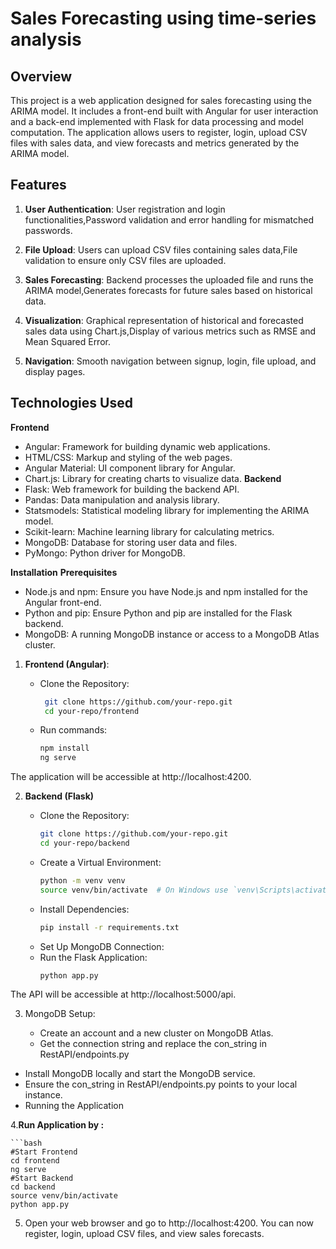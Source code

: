 # Sales Forecasting using time-series analysis

## Overview
This project is a web application designed for sales forecasting using the ARIMA model. 
It includes a front-end built with Angular for user interaction and a back-end implemented with Flask for data processing and model computation.
The application allows users to register, login, upload CSV files with sales data, and view forecasts and metrics generated by the ARIMA model.

## Features

1. **User Authentication**: User registration and login functionalities,Password validation and error handling for mismatched passwords.

2. **File Upload**: Users can upload CSV files containing sales data,File validation to ensure only CSV files are uploaded.

3. **Sales Forecasting**: Backend processes the uploaded file and runs the ARIMA model,Generates forecasts for future sales based on historical data.

4. **Visualization**: Graphical representation of historical and forecasted sales data using Chart.js,Display of various metrics such as RMSE and Mean Squared Error.

5. **Navigation**: Smooth navigation between signup, login, file upload, and display pages.


## Technologies Used
**Frontend**
 - Angular: Framework for building dynamic web applications.
 - HTML/CSS: Markup and styling of the web pages.
 - Angular Material: UI component library for Angular.
 - Chart.js: Library for creating charts to visualize data.
**Backend**
- Flask: Web framework for building the backend API.
- Pandas: Data manipulation and analysis library.
- Statsmodels: Statistical modeling library for implementing the ARIMA model.
- Scikit-learn: Machine learning library for calculating metrics.
- MongoDB: Database for storing user data and files.
- PyMongo: Python driver for MongoDB.

**Installation** 
  **Prerequisites**
- Node.js and npm: Ensure you have Node.js and npm installed for the Angular front-end.
- Python and pip: Ensure Python and pip are installed for the Flask backend.
- MongoDB: A running MongoDB instance or access to a MongoDB Atlas cluster.

1. **Frontend (Angular)**:

   - Clone the Repository:
     ```bash
      git clone https://github.com/your-repo.git
      cd your-repo/frontend

   - Run commands:
       ```bash
       npm install
       ng serve

The application will be accessible at http://localhost:4200.

2. **Backend (Flask)**

    - Clone the Repository:
      ```bash
      git clone https://github.com/your-repo.git
      cd your-repo/backend

   - Create a Virtual Environment:
      ```bash
      python -m venv venv
      source venv/bin/activate  # On Windows use `venv\Scripts\activate`

   - Install Dependencies:
     ```bash
     pip install -r requirements.txt

   - Set Up MongoDB Connection:
   - Run the Flask Application:
     ```bash
     python app.py

The API will be accessible at http://localhost:5000/api.

3. MongoDB Setup:
   
   - Create an account and a new cluster on MongoDB Atlas.
   - Get the connection string and replace the con_string in RestAPI/endpoints.py

- Install MongoDB locally and start the MongoDB service.
- Ensure the con_string in RestAPI/endpoints.py points to your local instance.
- Running the Application

4.**Run Application by :**

    ```bash
    #Start Frontend 
    cd frontend
    ng serve
    #Start Backend 
    cd backend
    source venv/bin/activate
    python app.py

5. Open your web browser and go to http://localhost:4200. You can now register, login, upload CSV files, and view sales forecasts.

